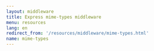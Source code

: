 ```yaml
---
layout: middleware
title: Express mime-types middleware
menu: resources
lang: en
redirect_from: '/resources/middleware/mime-types.html'
name: mime-types
---
```

